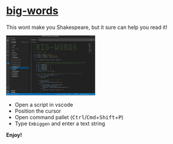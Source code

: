# [big-words](https://github.com/elmat0/big-words.git)

This wont make you Shakespeare, but it sure can help you read it!

<img src="screenshot.jpg"
  alt="minimap"
  id="minimap"
  width="240"
/>

* Open a script in vscode 
* Position the cursor 
* Open command pallet (<kbd>Ctrl</kbd>/<kbd>Cmd</kbd>+<kbd>Shift</kbd>+<kbd>P</kbd>)
* Type `Embiggen` and enter a text string

**Enjoy!**

